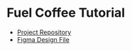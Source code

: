 # Fuel Coffee Tutorial

- [Project Repository](https://github.com/petryca/ascenders-fuel-coffee)
- [Figma Design File](https://www.figma.com/design/PHrp0MJ72ifaMfj1zfVlBc/)
